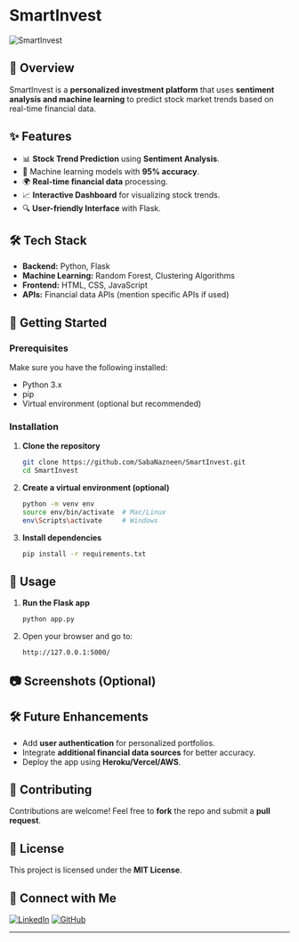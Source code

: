 # SmartInvest

![SmartInvest](https://your-image-link.com) <!-- Optional: Add a relevant project image -->

## 📌 Overview
SmartInvest is a **personalized investment platform** that uses **sentiment analysis and machine learning** to predict stock market trends based on real-time financial data.

## ✨ Features
- 📊 **Stock Trend Prediction** using **Sentiment Analysis**.
- 🤖 Machine learning models with **95% accuracy**.
- 🌍 **Real-time financial data** processing.
- 📈 **Interactive Dashboard** for visualizing stock trends.
- 🔍 **User-friendly Interface** with Flask.

## 🛠️ Tech Stack
- **Backend:** Python, Flask
- **Machine Learning:** Random Forest, Clustering Algorithms
- **Frontend:** HTML, CSS, JavaScript
- **APIs:** Financial data APIs (mention specific APIs if used)

## 🚀 Getting Started
### Prerequisites
Make sure you have the following installed:
- Python 3.x
- pip
- Virtual environment (optional but recommended)

### Installation
1. **Clone the repository**
   ```sh
   git clone https://github.com/SabaNazneen/SmartInvest.git
   cd SmartInvest
   ```
2. **Create a virtual environment (optional)**
   ```sh
   python -m venv env
   source env/bin/activate  # Mac/Linux
   env\Scripts\activate     # Windows
   ```
3. **Install dependencies**
   ```sh
   pip install -r requirements.txt
   ```

## 🏃 Usage
1. **Run the Flask app**
   ```sh
   python app.py
   ```
2. Open your browser and go to:
   ```
   http://127.0.0.1:5000/
   ```

## 📷 Screenshots (Optional)

## 🛠️ Future Enhancements
- Add **user authentication** for personalized portfolios.
- Integrate **additional financial data sources** for better accuracy.
- Deploy the app using **Heroku/Vercel/AWS**.

## 🤝 Contributing
Contributions are welcome! Feel free to **fork** the repo and submit a **pull request**.

## 📜 License
This project is licensed under the **MIT License**.

## 🔗 Connect with Me
[![LinkedIn](https://img.shields.io/badge/LinkedIn-SabaNazneen-blue)](https://linkedin.com/in/saba-nazneen)  [![GitHub](https://img.shields.io/badge/GitHub-SabaNazneen-black)](https://github.com/SabaNazneen)

---
